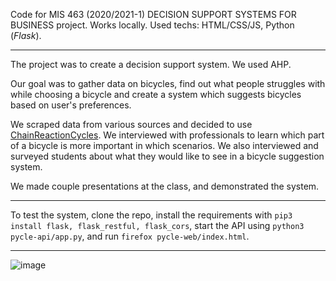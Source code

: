 Code for MIS 463 (2020/2021-1) DECISION SUPPORT SYSTEMS FOR BUSINESS project. Works locally. Used techs: HTML/CSS/JS, Python (*Flask*). 

---

The project was to create a decision support system. We used AHP. 

Our goal was to gather data on bicycles, find out what people struggles with while choosing a bicycle and create a system which suggests bicycles based on user's preferences. 

We scraped data from various sources and decided to use [ChainReactionCycles](https://www.chainreactioncycles.com). We interviewed with professionals to learn which part of a bicycle is more important in which scenarios. We also interviewed and surveyed students about what they would like to see in a bicycle suggestion system. 

We made couple presentations at the class, and demonstrated the system.

---

To test the system, clone the repo, install the requirements with `pip3 install flask, flask_restful, flask_cors`, start the API using `python3 pycle-api/app.py`, and run `firefox pycle-web/index.html`. 

---

![image](https://user-images.githubusercontent.com/53492577/110799504-46cffc00-828c-11eb-9468-8484cab7b975.png)
